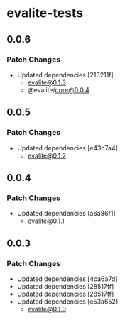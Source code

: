 # evalite-tests

## 0.0.6

### Patch Changes

- Updated dependencies [213211f]
  - evalite@0.1.3
  - @evalite/core@0.0.4

## 0.0.5

### Patch Changes

- Updated dependencies [e43c7a4]
  - evalite@0.1.2

## 0.0.4

### Patch Changes

- Updated dependencies [a6a86f1]
  - evalite@0.1.1

## 0.0.3

### Patch Changes

- Updated dependencies [4ca6a7d]
- Updated dependencies [28517ff]
- Updated dependencies [28517ff]
- Updated dependencies [e53a652]
  - evalite@0.1.0
